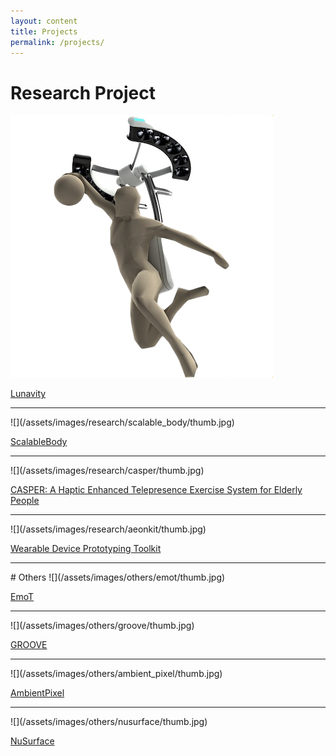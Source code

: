 ```yaml
---
layout: content
title: Projects
permalink: /projects/
---
```


# Research Project

![](/assets/images/research/lunavity/thumb.jpg)

[Lunavity](/projects/lunavity)

<hr>
![](/assets/images/research/scalable_body/thumb.jpg)

[ScalableBody](/projects/scalable_body)

<hr>
![](/assets/images/research/casper/thumb.jpg)

[CASPER: A Haptic Enhanced Telepresence Exercise System for Elderly People](/projects/casper)

<hr>
![](/assets/images/research/aeonkit/thumb.jpg)

[Wearable Device Prototyping Toolkit](/projects/aeonkit)

<hr>
# Others
![](/assets/images/others/emot/thumb.jpg)

[EmoT](/projects/emot)

<hr>
![](/assets/images/others/groove/thumb.jpg)

[GROOVE](/projects/groove)

<hr>
![](/assets/images/others/ambient_pixel/thumb.jpg)

[AmbientPixel](/projects/ambient_pixel)

<hr>
![](/assets/images/others/nusurface/thumb.jpg)

[NuSurface](/projects/nusurface)
